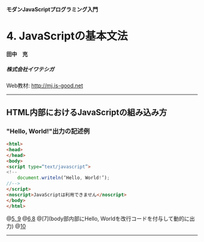 #### モダンJavaScriptプログラミング入門
# 4. JavaScriptの基本文法
#### 田中　充
##### 株式会社イワテシガ

Web教材: http://mj.is-good.net


---
## HTML内部におけるJavaScriptの組み込み方
### "Hello, World!"出力の記述例

```HTML
<html>
<head>
</head>
<body>
<script type=“text/javascript”>
<!--
	document.writeln(‘Hello, World!’);
//-->
</script>
<noscript>JavaScriptは利用できません</noscript>
</body>
</html>
```
@[5, 9](scriptタグ、scriptの種類をtype属性に記入)
@[6,8](scriptタグに対応していないブラウザのためにコメントアウトの中にJSを記述)
@[7](body部内部にHello, Worldを改行コードを付与して動的に出力)
@[10](JavaScriptが利用できないブラウザ上で出力される内容)

---
